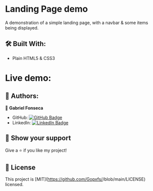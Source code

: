 # Landing Page demo
A demonstration of a simple landing page, with a navbar & some items being displayed.

## :hammer_and_wrench: Built With: 
- Plain HTML5 & CSS3

# Live demo:

## :busts_in_silhouette: Authors: 
👤 **Gabriel Fonseca** 
- GitHub: [![GitHub Badge](https://img.shields.io/badge/-Gopxfs-white?logo=GitHub&logoColor=181717&style=plastic)](https://github.com/Gopxfs) 
- LinkedIn: [![LinkedIn Badge](https://img.shields.io/badge/-GabrielFonseca-white?logo=LinkedIn&logoColor=1DA1F2&style=plastic)](https://www.linkedin.com/in/gabriel-fonseca-sales/)  

## :star2: Show your support 
Give a :star: if you like my project! 

## :pencil: License
This project is [MIT](https://github.com/Gopxfs/<PROJECT NAME>/blob/main/LICENSE) licensed. 
